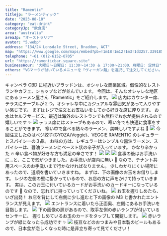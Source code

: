 ```yaml
---
title: "Ramentic"
titlejp: "ラーメンティック"
date: "2023-08-18"
category: "eat-drink"
categoryJp: "飲食店"
area: "australia"
areaJp: "オーストラリア"
avator: "5.webp"
address: "134/24 Lonsdale Street, Braddon, ACT"
map: "https://www.google.com/maps/embed?pb=!1m18!1m12!1m3!1d3257.339185091765!2d149.13057654107436!3d-35.27269227283538!2m3!1f0!2f0!3f0!3m2!1i1024!2i768!4f13.1!3m3!1m2!1s0x6b164d63dbd57b45%3A0xb1b54e00cd3b9aa!2sRamentic!5e0!3m2!1sja!2sjp!4v1704079283608!5m2!1sja!2sjp"
telephone: "+61 (0)2-6152-0705"
url: "https://ramenticbar.square.site"
businessHour: "火曜日〜日曜日: 11:30〜14:30 ＆ 17:00〜21:00、月曜日: 定休日"
others: "VGマークが付いているメニューを「ヴィーガン麺」を選択して注文してください。"
---
```


キャンベラ CBD に程近いブラッドンは、オシャレな商業区域。個性的なレストランやカフェ、ショップなどが並んでいます。
今回は、そんなオシャレな地区にあるラーメン屋さん「Ramentic」をご紹介します。
![](../images/posts/18/1.webp)
店内はカウンター席、テラスにテーブルが２つ。オシャレな中にカジュアルな雰囲気があって入りやすい感じです。
まずはレジで注文とお支払いをしてから好きな席に座ります。
お水はセルフサービス。最近は海外のレストランでも無料でお水が提供されるので嬉しいです ✨
![](../images/posts/18/2.webp)
テラス席にはストーブもあるので、寒い冬でも快適に食事をすることができます。
寒い中で食べる熱々のラーメン、美味しいですよね 🍜
![](../images/posts/18/3.webp)
今回注文したのはベジ餃子(GYOZA/Veggie)、VEGGIE RAMENTIC のレギュラーとスパイシーの３品。
お味の方は、レギュラーはシンプルな醤油ラーメン、スパイシーは、醤油ラーメンにペースト状の辛子が入っています。
かなり辛かった 🔥 辛い食べ物が好きな方も満足の辛さです！
![](../images/posts/18/4.webp)
![](../images/posts/18/5.webp)
![](../images/posts/18/6.webp)
食事の後はお手洗いに...と、ここで気がつきました。お手洗いが店内に無い 🫨
なので、テナント共用スペースのお手洗いまで行かなければなりません。
少しわかりにくい場所にあったので、道順を書いていきますね。
まずは、下の画像のお玉をお借りします。
レジの左側の壁に掛かっているので、お店の方に声をかけて持っていきます。
実は、このお玉に付いているカードがお手洗いのカードキーになっているのです 🔑
なので、忘れずに持っていってくださいね。
![](../images/posts/18/7.webp)
お玉を握りしめたら、いざ出発！
お店を背にして右側に少し進むと下の画像の M3 と書かれたエントランスが見えます。
![](../images/posts/18/8.webp)
エントランスに着いたら正面奥、左側にあるお手洗いを目指します。
![](../images/posts/18/9.webp)
下の画像の扉があるので、取手左側の赤いランプが付いているセンサーに、
握りしめているお玉のカードをタップして開錠します。
![](../images/posts/18/10.webp)
赤いランプが緑になったら成功です ✨
![](../images/posts/18/11.webp)
枝豆などのおつまみや日本製のビールもあるので、日本食が恋しくなった時に是非立ち寄って見てください！
